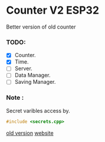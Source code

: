 # Counter V2 ESP32
Better version of old counter

### TODO:
- [X] Counter.
- [X] Time.
- [ ] Server.
- [ ] Data Manager.
- [ ] Saving Manager.

### Note :
Secret varibles access by.
```cpp 
#include <secrets.cpp>
```

[old version](https://github.com/pen787/250614-123010-esp12e)
[website](https://github.com/pen787/people-counter-app)